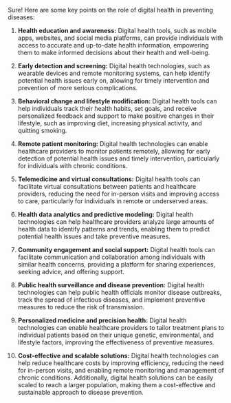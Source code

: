 Sure! Here are some key points on the role of digital health in preventing diseases:

1. **Health education and awareness:** Digital health tools, such as mobile apps, websites, and social media platforms, can provide individuals with access to accurate and up-to-date health information, empowering them to make informed decisions about their health and well-being.

2. **Early detection and screening:** Digital health technologies, such as wearable devices and remote monitoring systems, can help identify potential health issues early on, allowing for timely intervention and prevention of more serious complications.

3. **Behavioral change and lifestyle modification:** Digital health tools can help individuals track their health habits, set goals, and receive personalized feedback and support to make positive changes in their lifestyle, such as improving diet, increasing physical activity, and quitting smoking.

4. **Remote patient monitoring:** Digital health technologies can enable healthcare providers to monitor patients remotely, allowing for early detection of potential health issues and timely intervention, particularly for individuals with chronic conditions.

5. **Telemedicine and virtual consultations:** Digital health tools can facilitate virtual consultations between patients and healthcare providers, reducing the need for in-person visits and improving access to care, particularly for individuals in remote or underserved areas.

6. **Health data analytics and predictive modeling:** Digital health technologies can help healthcare providers analyze large amounts of health data to identify patterns and trends, enabling them to predict potential health issues and take preventive measures.

7. **Community engagement and social support:** Digital health tools can facilitate communication and collaboration among individuals with similar health concerns, providing a platform for sharing experiences, seeking advice, and offering support.

8. **Public health surveillance and disease prevention:** Digital health technologies can help public health officials monitor disease outbreaks, track the spread of infectious diseases, and implement preventive measures to reduce the risk of transmission.

9. **Personalized medicine and precision health:** Digital health technologies can enable healthcare providers to tailor treatment plans to individual patients based on their unique genetic, environmental, and lifestyle factors, improving the effectiveness of preventive measures.

10. **Cost-effective and scalable solutions:** Digital health technologies can help reduce healthcare costs by improving efficiency, reducing the need for in-person visits, and enabling remote monitoring and management of chronic conditions. Additionally, digital health solutions can be easily scaled to reach a larger population, making them a cost-effective and sustainable approach to disease prevention.